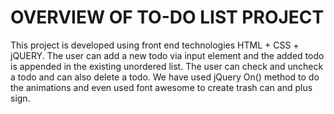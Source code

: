 # OVERVIEW OF TO-DO LIST PROJECT
This project is developed using front end technologies HTML + CSS + jQUERY. The user can add a new todo via input element and the added todo is appended in the existing unordered list. The user can check and uncheck a todo and can also delete a todo. We have used jQuery On() method to do the animations and even used font awesome to create trash can and plus sign.
